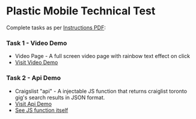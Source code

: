 # Plastic Mobile Technical Test

Complete tasks as per [Instructions PDF](https://github.com/htkoca/pm-technical-interview/blob/master/UI%20Dev%20test.pdf):

### Task 1 - Video Demo
- Video Page - A full screen video page with rainbow text effect on click
- [Visit Video Demo](https://htkoca.github.io/pm-technical-interview/video-demo/)

### Task 2 - Api Demo
- Craigslist "api" - A injectable JS function that returns craiglist toronto gig's search results in JSON format.
- [Visit Api Demo](https://htkoca.github.io/pm-technical-interview/api-demo/)
- [See JS function itself](https://github.com/htkoca/pm-technical-interview/blob/master/api-demo/assets/api-function.js)
